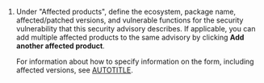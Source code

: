 1. Under "Affected products", define the ecosystem, package name, affected/patched versions, and vulnerable functions for the security vulnerability that this security advisory describes. If applicable, you can add multiple affected products to the same advisory by clicking **Add another affected product**.

   For information about how to specify information on the form, including affected versions, see [AUTOTITLE](/code-security/security-advisories/guidance-on-reporting-and-writing-information-about-vulnerabilities/best-practices-for-writing-repository-security-advisories).
